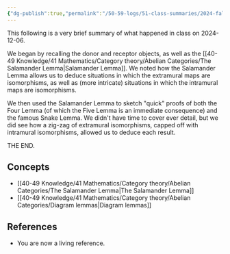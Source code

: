 ```yaml
---
{"dg-publish":true,"permalink":"/50-59-logs/51-class-summaries/2024-fall/math-561/2024-12/2024-12-06/","updated":"2024-12-06T11:41:30-08:00"}
---
```


This following is a very brief summary of what happened in class on 2024-12-06.

We began by recalling the donor and receptor objects, as well as the [[40-49 Knowledge/41 Mathematics/Category theory/Abelian Categories/The Salamander Lemma\|Salamander Lemma]]. We noted how the Salamander Lemma allows us to deduce situations in which the extramural maps are isomorphisms, as well as (more intricate) situations in which the intramural maps are isomorphisms.

We then used the Salamander Lemma to sketch "quick" proofs of both the Four Lemma (of which the Five Lemma is an immediate consequence) and the famous Snake Lemma. We didn't have time to cover ever detail, but we did see how a zig-zag of extramural isomorphisms, capped off with intramural isomorphisms, allowed us to deduce each result.

THE END.
## Concepts

- [[40-49 Knowledge/41 Mathematics/Category theory/Abelian Categories/The Salamander Lemma\|The Salamander Lemma]]
- [[40-49 Knowledge/41 Mathematics/Category theory/Abelian Categories/Diagram lemmas\|Diagram lemmas]]

## References

- You are now a living reference.